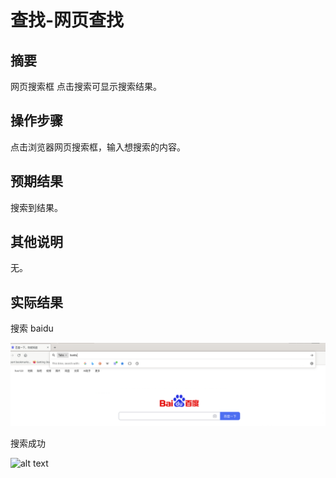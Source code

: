 # 查找-网页查找

## 摘要

网页搜索框 点击搜索可显示搜索结果。

## 操作步骤

点击浏览器网页搜索框，输入想搜索的内容。

## 预期结果

搜索到结果。

## 其他说明

无。

## 实际结果

搜索 baidu

![alt text](image-21.png)

搜索成功

![alt text](image-22.png)
